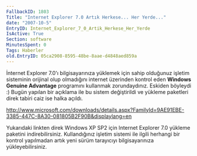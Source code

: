 ```yaml
---
FallbackID: 1803
Title: "Internet Explorer 7.0 Artık Herkese... Her Yerde..."
date: "2007-10-5"
EntryID: Internet_Explorer_7_0_Artik_Herkese_Her_Yerde
IsActive: True
Section: software
MinutesSpent: 0
Tags: Haberler
old.EntryID: 05ca2908-8595-48be-8aae-d4848aed859a
---
```

İnternet Explorer 7.0'ı bilgisayarınıza yüklemek için sahip olduğunuz
işletim sisteminin orijinal olup olmadığını internet üzerinden kontrol
eden **Windows Genuine Advantage** programını kullanmak zorundaydınız.
Eskiden böyleydi :) Bugün yapılan bir açıklama ile bu sistem
değiştirildi ve yükleme paketleri direk tabiri caiz ise halka açıldı.

<http://www.microsoft.com/downloads/details.aspx?FamilyId=9AE91EBE-3385-447C-8A30-081805B2F90B&displaylang=en>

Yukarıdaki linkten direk Windows XP SP2 için Internet Explorer 7.0
yükleme paketini indirebilirsiniz. Kullandığınız işletim sistemi ile
ilgili herhangi bir kontrol yapılmadan artık yeni sürüm tarayıcıyı
bilgisayarınıza yükleyebilirsiniz.


